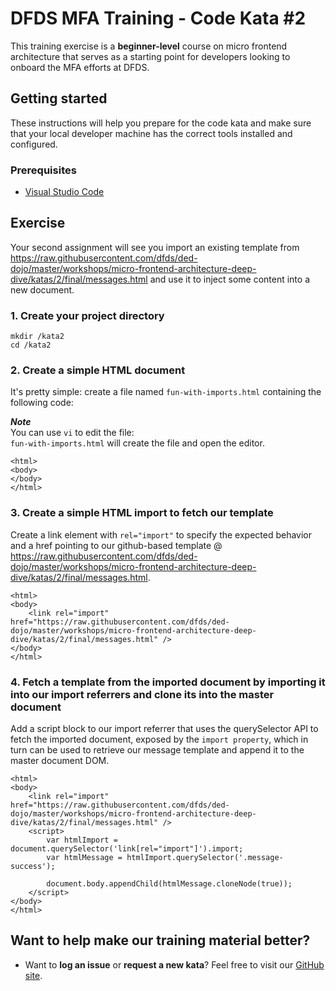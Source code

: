 DFDS MFA Training - Code Kata #2
======================================

This training exercise is a **beginner-level** course on micro frontend architecture that serves as a starting point for developers looking to onboard the MFA efforts at DFDS.


## Getting started

These instructions will help you prepare for the code kata and make sure that your local developer machine has the correct tools installed and configured.


### Prerequisites

* [Visual Studio Code](https://code.visualstudio.com/download)


## Exercise

Your second assignment will see you import an existing template from https://raw.githubusercontent.com/dfds/ded-dojo/master/workshops/micro-frontend-architecture-deep-dive/katas/2/final/messages.html and use it to inject some content into a new document.


### 1. Create your project directory
`mkdir /kata2`<br/>
`cd /kata2`


### 2. Create a simple HTML document
It's pretty simple: create a file named `fun-with-imports.html` containing the following code:

***Note*** <br/>
You can use `vi` to edit the file: <br/>
`fun-with-imports.html` will create the file and open the editor.

```
<html>
<body>
</body>
</html>
```


### 3. Create a simple HTML import to fetch our template
Create a link element with `rel="import"` to specify the expected behavior and a href pointing to our github-based template @ https://raw.githubusercontent.com/dfds/ded-dojo/master/workshops/micro-frontend-architecture-deep-dive/katas/2/final/messages.html. 

```
<html>
<body>
    <link rel="import" href="https://raw.githubusercontent.com/dfds/ded-dojo/master/workshops/micro-frontend-architecture-deep-dive/katas/2/final/messages.html" />
</body>
</html>
```


### 4. Fetch a template from the imported document by importing it into our import referrers and clone its into the master document
Add a script block to our import referrer that uses the querySelector API to fetch the imported document, exposed by the `import property`, which in turn can be used to retrieve our message template and append it to the master document DOM.

```
<html>
<body>
    <link rel="import" href="https://raw.githubusercontent.com/dfds/ded-dojo/master/workshops/micro-frontend-architecture-deep-dive/katas/2/final/messages.html" />
    <script>      
        var htmlImport = document.querySelector('link[rel="import"]').import;
        var htmlMessage = htmlImport.querySelector('.message-success');

        document.body.appendChild(htmlMessage.cloneNode(true));
    </script>
</body>
</html>
```

## Want to help make our training material better?

 * Want to **log an issue** or **request a new kata**? Feel free to visit our [GitHub site](https://github.com/dfds/ded-dojo/issues).
 